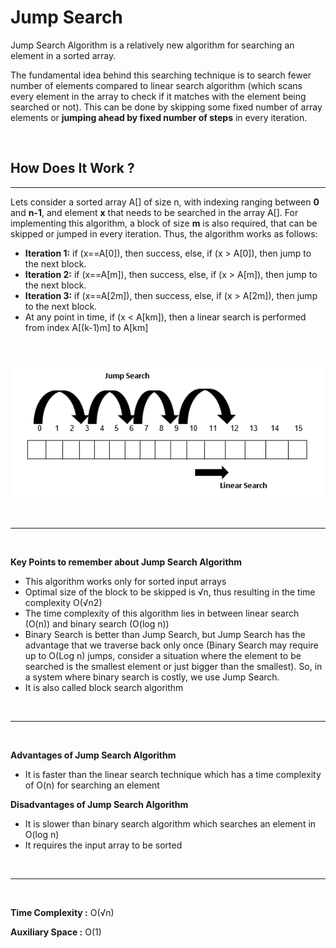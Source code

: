 # Jump Search

Jump Search Algorithm is a relatively new algorithm for searching an element in a sorted array.

The fundamental idea behind this searching technique is to search fewer number of elements compared to linear search algorithm (which scans every element in the array to check if it matches with the element being searched or not). This can be done by skipping some fixed number of array elements or **jumping ahead by fixed number of steps** in every iteration.

<br>

## How Does It Work ?
---

Lets consider a sorted array A[] of size n, with indexing ranging between **0** and **n-1**, and element **x** that needs to be searched in the array A[]. For implementing this algorithm, a block of size **m** is also required, that can be skipped or jumped in every iteration. Thus, the algorithm works as follows:

* **Iteration 1:** if (x==A[0]), then success, else, if (x > A[0]), then jump to the next block.
* **Iteration 2:** if (x==A[m]), then success, else, if (x > A[m]), then jump to the next block.
* **Iteration 3:** if (x==A[2m]), then success, else, if (x > A[2m]), then jump to the next block.
* At any point in time, if (x < A[km]), then a linear search is performed from index A[(k-1)m] to A[km]

<br>

![Jump Search Illustration](images/jump-search-illustration.png)

<br>

---

<br>

**Key Points to remember about Jump Search Algorithm**

* This algorithm works only for sorted input arrays
* Optimal size of the block to be skipped is √n, thus resulting in the time complexity O(√n2)
* The time complexity of this algorithm lies in between linear search (O(n)) and binary search (O(log n))
* Binary Search is better than Jump Search, but Jump Search has the advantage that we traverse back only once (Binary Search may require up to O(Log n) jumps, consider a situation where the element to be searched is the smallest element or just bigger than the smallest). So, in a system where binary search is costly, we use Jump Search.
* It is also called block search algorithm

<br>

---

<br>

**Advantages of Jump Search Algorithm**

* It is faster than the linear search technique which has a time complexity of O(n) for searching an element

**Disadvantages of Jump Search Algorithm**

* It is slower than binary search algorithm which searches an element in O(log n)
* It requires the input array to be sorted

<br>

---

<br>

**Time Complexity :** O(√n)

**Auxiliary Space :** O(1)